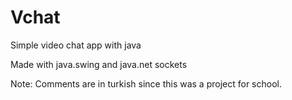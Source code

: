 # Vchat
Simple video chat app with java


Made with java.swing and java.net sockets

Note: Comments are in turkish since this was a project for school.
